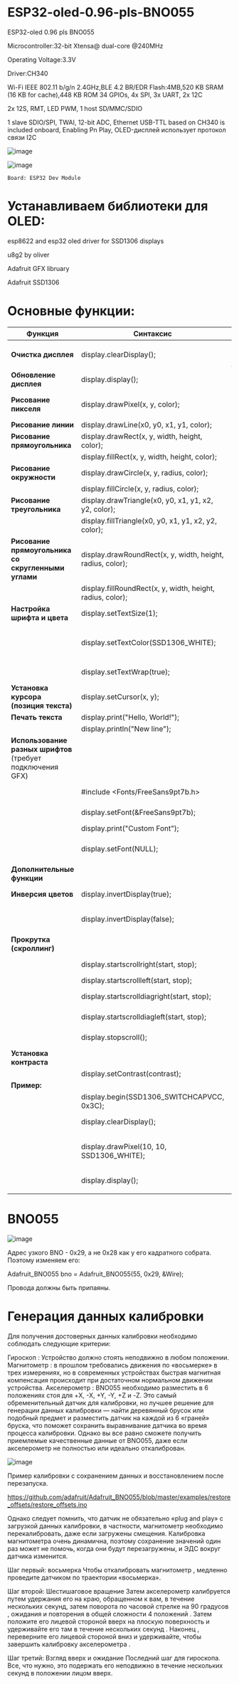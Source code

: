 # ESP32-oled-0.96-pls-BNO055
ESP32-oled 0.96 pls BNO055

Microcontroller:32-bit Xtensa@ dual-core @240MHz

Operating Voltage:3.3V

Driver:CH340

Wi-Fi IEEE 802.11 b/g/n 2.4GHz,BLE 4.2 BR/EDR Flash:4MB,520 KB SRAM (16 KB for cache),448 KB ROM 34 GPIOs, 4x SPI, 3x UART, 2x 12C

2x 12S, RMT, LED PWM, 1 host SD/MMC/SDIO

1 slave SDIO/SPI, TWAI, 12-bit ADC, Ethernet USB-TTL based on CH340 is included onboard, Enabling Pn Play,
OLED-дисплей использует протокол связи I2C

![image](https://github.com/user-attachments/assets/945c455d-6a71-4794-b64a-de934d914d0d)

![image](https://github.com/user-attachments/assets/bbcdb57a-747a-4119-bd07-30d4185f80e3)

```arduino ide
Board: ESP32 Dev Module

```

# Устанавливаем библиотеки для OLED:

esp8622 and esp32 oled driver for SSD1306 displays

u8g2 by oliver

Adafruit GFX libruary

Adafruit SSD1306

# Основные функции:

| Функция            | Синтаксис   | Описание |
|--------------------|-------------|-------------|
| **Очистка дисплея**    | display.clearDisplay();    |Очищает буфер (но не обновляет дисплей)    |
| **Обновление дисплея**    | display.display();    | Выводит буфер на экран    |
| **Рисование пикселя**    | display.drawPixel(x, y, color);    |  color: SSD1306_WHITE, SSD1306_BLACK    |
| **Рисование линии**    | display.drawLine(x0, y0, x1, y1, color);    |    |
| **Рисование прямоугольника**    |display.drawRect(x, y, width, height, color);    |  Контур    |
|    |   display.fillRect(x, y, width, height, color);  | Залитый|
|**Рисование окружности**| display.drawCircle(x, y, radius, color);    | Контур    |
|     | display.fillCircle(x, y, radius, color);    | Залитая    |
| **Рисование треугольника**| display.drawTriangle(x0, y0, x1, y1, x2, y2, color);    | Контур    |
|     | display.fillTriangle(x0, y0, x1, y1, x2, y2, color);   | Залитый    |
|**Рисование прямоугольника со скругленными углами**| display.drawRoundRect(x, y, width, height, radius, color);    | Контур    |  
|    | display.fillRoundRect(x, y, width, height, radius, color);    | Залитый    |
| **Настройка шрифта и цвета** | display.setTextSize(1);    | Размер текста (1-8)    |
|     |display.setTextColor(SSD1306_WHITE);    | Цвет (SSD1306_WHITE или SSD1306_BLACK)    |
|     | display.setTextWrap(true);    | Перенос текста (true/false)    |
| **Установка курсора (позиция текста)**    | display.setCursor(x, y);   | (x, y) - начальная позиция текста    |
| **Печать текста**    | display.print("Hello, World!");    |Вывод текста    |
|   |   display.println("New line"); | С новой строки    |
|  **Использование разных шрифтов** (требует подключения GFX)   |      |      |
|     |   #include <Fonts/FreeSans9pt7b.h>   |  Подключение шрифта    |
|     |   display.setFont(&FreeSans9pt7b);   |   Установка шрифта   |
|     |   display.print("Custom Font");   |      |
|     |   display.setFont(NULL);   |   Вернуться к стандартному шрифту   |
|  **Дополнительные функции**   |      |      |
|  **Инверсия цветов**   |   display.invertDisplay(true);   |  Инвертировать цвета    |
|     |  display.invertDisplay(false);    |    Вернуть нормальные цвета  |
|  **Прокрутка (скроллинг)**   |      |      |
|     |   display.startscrollright(start, stop);   |  Прокрутка вправо    |
|     |   display.startscrollleft(start, stop);   |   Прокрутка влево   |
|     |   display.startscrolldiagright(start, stop);   |   Диагональная прокрутка   |
|     |   display.startscrolldiagleft(start, stop);   |    Диагональная прокрутка  |
|     |   display.stopscroll();   |   Остановить прокрутку    |
|   **Установка контраста**  |      |      |
|     |   display.setContrast(contrast);   |  contrast: 0-255    |
|    **Пример:**  |      |      |
|     |  display.begin(SSD1306_SWITCHCAPVCC, 0x3C);    |   Инициализация + создание буфера   |
|     |   display.clearDisplay();   |  Буфер заполнен 0 (экран чёрный)    |
|     |   display.drawPixel(10, 10, SSD1306_WHITE);   |   Рисуем пиксель в буфере (но на экране пока ничего нет!)  |
|     |    display.display();  |  Теперь выводим буфер на экран     |
|     |      |      |




# BNO055

![image](https://github.com/user-attachments/assets/a6524f43-1c7a-46b6-b425-dd3ca4a4e8b8)

Адрес узкого BNO - 0x29, а не 0x28 как у его кадратного собрата. Поэтому изменяем его:

Adafruit_BNO055 bno = Adafruit_BNO055(55, 0x29, &Wire);

Провода должны быть припаяны.

# Генерация данных калибровки

Для получения достоверных данных калибровки необходимо соблюдать следующие критерии:

Гироскоп : Устройство должно стоять неподвижно в любом положении.
Магнитометр : в прошлом требовались движения по «восьмерке» в трех измерениях, но в современных устройствах быстрая магнитная компенсация происходит при достаточном нормальном движении устройства.
Акселерометр : BNO055 необходимо разместить в 6 положениях стоя для +X, -X, +Y, -Y, +Z и -Z. Это самый обременительный датчик для калибровки, но лучшее решение для генерации данных калибровки — найти деревянный брусок или подобный предмет и разместить датчик на каждой из 6 «граней» бруска, что поможет сохранить выравнивание датчика во время процесса калибровки. Однако вы все равно сможете получить приемлемые качественные данные от BNO055, даже если акселерометр не полностью или идеально откалиброван.

![image](https://github.com/user-attachments/assets/a6e38fc4-505d-410e-9163-592a05b29e52) 

Пример калибровки с сохранением данных и восстановлением после перезапуска.

https://github.com/adafruit/Adafruit_BNO055/blob/master/examples/restore_offsets/restore_offsets.ino

Однако следует помнить, что датчик не обязательно «plug and play» с загрузкой данных калибровки, в частности, магнитометр необходимо перекалибровать, даже если загружены смещения. Калибровка магнитометра очень динамична, поэтому сохранение значений один раз может не помочь, когда они будут перезагружены, и ЭДС вокруг датчика изменится.

Шаг первый: восьмерка
Чтобы откалибровать магнитометр , медленно проведите датчиком по траектории «восьмерка».

Шаг второй: Шестишаговое вращение
Затем акселерометр калибруется путем удержания его на краю, обращенном к вам, в течение нескольких секунд, затем поворота по часовой стрелке на 90 градусов , ожидания и повторения в общей сложности 4 положений . Затем положите его лицевой стороной вверх на плоскую поверхность и удерживайте его там в течение нескольких секунд . Наконец , переверните его лицевой стороной вниз и удерживайте, чтобы завершить калибровку акселерометра .

Шаг третий: Взгляд вверх и ожидание
Последний шаг для гироскопа. Все, что нужно, это подержать его неподвижно в течение нескольких секунд в положении лицом вверх.




